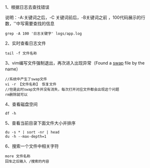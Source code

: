 1、根据日志去查找错误

说明：-A:关键词之后，-C 关键词前后，-B关键词之前  ，100代码展示的行数，''中写需要查找的信息 

```linux
grep -A 100 '日志关键字' logs/app.log
```

2、实时查看日志文件

```
tail -f 文件名称
```

3、vim编写文件强制退出，再次进入出现异常（Found a [swap](https://so.csdn.net/so/search?q=swap&spm=1001.2101.3001.7020) file by the name）

```linux
//系统中产生了swap文件
vi -r 【文件名称】 恢复文件
//但是此时swap文件并没有消失，每次打开对应文件都会出现这个问题
rm删除就可以
```

4、查看磁盘空间

```
df -h
```

5、查看当前目录下面文件大小并排序

```
du -s * | sort -nr | head
du -h --max-depth=1
```

6、搜索一个文件中相关字符

```
more 文件名称
回车之后输入 /搜索的内容
```

